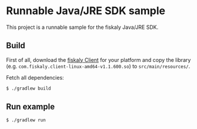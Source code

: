 # Runnable Java/JRE SDK sample

This project is a runnable sample for the fiskaly Java/JRE SDK.

## Build

First of all, download the [fiskaly Client](https://developer.fiskaly.com/downloads) for your platform and copy the library (e.g. `com.fiskaly.client-linux-amd64-v1.1.600.so`) to `src/main/resources/`.

Fetch all dependencies:

```bash
$ ./gradlew build
```

## Run example

```bash
$ ./gradlew run
```
